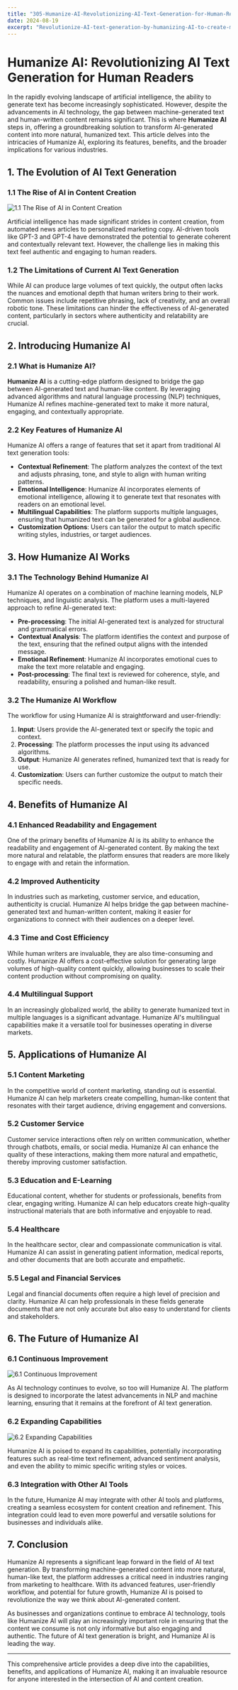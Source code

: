 ```yaml
---
title: "305-Humanize-AI-Revolutionizing-AI-Text-Generation-for-Human-Readers"
date: 2024-08-19
excerpt: "Revolutionize-AI-text-generation-by-humanizing-AI-to-create-more-engaging-and-relatable-content-for-readers"
---
```


# Humanize AI: Revolutionizing AI Text Generation for Human Readers

In the rapidly evolving landscape of artificial intelligence, the ability to generate text has become increasingly sophisticated. However, despite the advancements in AI technology, the gap between machine-generated text and human-written content remains significant. This is where **Humanize AI** steps in, offering a groundbreaking solution to transform AI-generated content into more natural, humanized text. This article delves into the intricacies of Humanize AI, exploring its features, benefits, and the broader implications for various industries.

## 1. The Evolution of AI Text Generation

### 1.1 The Rise of AI in Content Creation

![1.1 The Rise of AI in Content Creation](/images/02.jpeg)


Artificial intelligence has made significant strides in content creation, from automated news articles to personalized marketing copy. AI-driven tools like GPT-3 and GPT-4 have demonstrated the potential to generate coherent and contextually relevant text. However, the challenge lies in making this text feel authentic and engaging to human readers.

### 1.2 The Limitations of Current AI Text Generation

While AI can produce large volumes of text quickly, the output often lacks the nuances and emotional depth that human writers bring to their work. Common issues include repetitive phrasing, lack of creativity, and an overall robotic tone. These limitations can hinder the effectiveness of AI-generated content, particularly in sectors where authenticity and relatability are crucial.

## 2. Introducing Humanize AI

### 2.1 What is Humanize AI?

**Humanize AI** is a cutting-edge platform designed to bridge the gap between AI-generated text and human-like content. By leveraging advanced algorithms and natural language processing (NLP) techniques, Humanize AI refines machine-generated text to make it more natural, engaging, and contextually appropriate.

### 2.2 Key Features of Humanize AI

Humanize AI offers a range of features that set it apart from traditional AI text generation tools:

- **Contextual Refinement**: The platform analyzes the context of the text and adjusts phrasing, tone, and style to align with human writing patterns.
- **Emotional Intelligence**: Humanize AI incorporates elements of emotional intelligence, allowing it to generate text that resonates with readers on an emotional level.
- **Multilingual Capabilities**: The platform supports multiple languages, ensuring that humanized text can be generated for a global audience.
- **Customization Options**: Users can tailor the output to match specific writing styles, industries, or target audiences.

## 3. How Humanize AI Works

### 3.1 The Technology Behind Humanize AI

Humanize AI operates on a combination of machine learning models, NLP techniques, and linguistic analysis. The platform uses a multi-layered approach to refine AI-generated text:

- **Pre-processing**: The initial AI-generated text is analyzed for structural and grammatical errors.
- **Contextual Analysis**: The platform identifies the context and purpose of the text, ensuring that the refined output aligns with the intended message.
- **Emotional Refinement**: Humanize AI incorporates emotional cues to make the text more relatable and engaging.
- **Post-processing**: The final text is reviewed for coherence, style, and readability, ensuring a polished and human-like result.

### 3.2 The Humanize AI Workflow

The workflow for using Humanize AI is straightforward and user-friendly:

1. **Input**: Users provide the AI-generated text or specify the topic and context.
2. **Processing**: The platform processes the input using its advanced algorithms.
3. **Output**: Humanize AI generates refined, humanized text that is ready for use.
4. **Customization**: Users can further customize the output to match their specific needs.

## 4. Benefits of Humanize AI

### 4.1 Enhanced Readability and Engagement

One of the primary benefits of Humanize AI is its ability to enhance the readability and engagement of AI-generated content. By making the text more natural and relatable, the platform ensures that readers are more likely to engage with and retain the information.

### 4.2 Improved Authenticity

In industries such as marketing, customer service, and education, authenticity is crucial. Humanize AI helps bridge the gap between machine-generated text and human-written content, making it easier for organizations to connect with their audiences on a deeper level.

### 4.3 Time and Cost Efficiency

While human writers are invaluable, they are also time-consuming and costly. Humanize AI offers a cost-effective solution for generating large volumes of high-quality content quickly, allowing businesses to scale their content production without compromising on quality.

### 4.4 Multilingual Support

In an increasingly globalized world, the ability to generate humanized text in multiple languages is a significant advantage. Humanize AI's multilingual capabilities make it a versatile tool for businesses operating in diverse markets.

## 5. Applications of Humanize AI

### 5.1 Content Marketing

In the competitive world of content marketing, standing out is essential. Humanize AI can help marketers create compelling, human-like content that resonates with their target audience, driving engagement and conversions.

### 5.2 Customer Service

Customer service interactions often rely on written communication, whether through chatbots, emails, or social media. Humanize AI can enhance the quality of these interactions, making them more natural and empathetic, thereby improving customer satisfaction.

### 5.3 Education and E-Learning

Educational content, whether for students or professionals, benefits from clear, engaging writing. Humanize AI can help educators create high-quality instructional materials that are both informative and enjoyable to read.

### 5.4 Healthcare

In the healthcare sector, clear and compassionate communication is vital. Humanize AI can assist in generating patient information, medical reports, and other documents that are both accurate and empathetic.

### 5.5 Legal and Financial Services

Legal and financial documents often require a high level of precision and clarity. Humanize AI can help professionals in these fields generate documents that are not only accurate but also easy to understand for clients and stakeholders.

## 6. The Future of Humanize AI

### 6.1 Continuous Improvement

![6.1 Continuous Improvement](/images/10.jpeg)


As AI technology continues to evolve, so too will Humanize AI. The platform is designed to incorporate the latest advancements in NLP and machine learning, ensuring that it remains at the forefront of AI text generation.

### 6.2 Expanding Capabilities

![6.2 Expanding Capabilities](/images/01.jpeg)


Humanize AI is poised to expand its capabilities, potentially incorporating features such as real-time text refinement, advanced sentiment analysis, and even the ability to mimic specific writing styles or voices.

### 6.3 Integration with Other AI Tools

In the future, Humanize AI may integrate with other AI tools and platforms, creating a seamless ecosystem for content creation and refinement. This integration could lead to even more powerful and versatile solutions for businesses and individuals alike.

## 7. Conclusion

Humanize AI represents a significant leap forward in the field of AI text generation. By transforming machine-generated content into more natural, human-like text, the platform addresses a critical need in industries ranging from marketing to healthcare. With its advanced features, user-friendly workflow, and potential for future growth, Humanize AI is poised to revolutionize the way we think about AI-generated content.

As businesses and organizations continue to embrace AI technology, tools like Humanize AI will play an increasingly important role in ensuring that the content we consume is not only informative but also engaging and authentic. The future of AI text generation is bright, and Humanize AI is leading the way.

---

This comprehensive article provides a deep dive into the capabilities, benefits, and applications of Humanize AI, making it an invaluable resource for anyone interested in the intersection of AI and content creation.